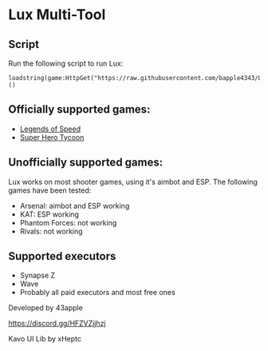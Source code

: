 # Lux Multi-Tool

## Script
Run the following script to run Lux:
```
loadstring(game:HttpGet("https://raw.githubusercontent.com/bapple4343/LuxHub/refs/heads/main/utils/loader.lua"))()
```

## Officially supported games:
- [Legends of Speed](https://www.roblox.com/games/3101667897/Legends-Of-Speed)
- [Super Hero Tycoon](https://www.roblox.com/games/574407221/Super-Hero-Tycoon)

## Unofficially supported games:
Lux works on most shooter games, using it's aimbot and ESP. The following games have been tested:
- Arsenal: aimbot and ESP working
- KAT: ESP working
- Phantom Forces: not working
- Rivals: not working

## Supported executors
- Synapse Z
- Wave
- Probably all paid executors and most free ones

Developed by 43apple

https://discord.gg/HFZVZjjhzj

Kavo UI Lib by xHeptc
